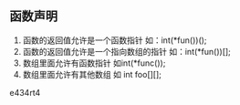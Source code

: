 ## 函数声明

1. 函数的返回值允许是一个函数指针 如：int(*fun())();
2. 函数的返回值允许是一个指向数组的指针 如：int(*fun())[];
3. 数组里面允许有函数指针 如int(*func());
4. 数组里面允许有其他数组 如 int foo[][];

e434rt4